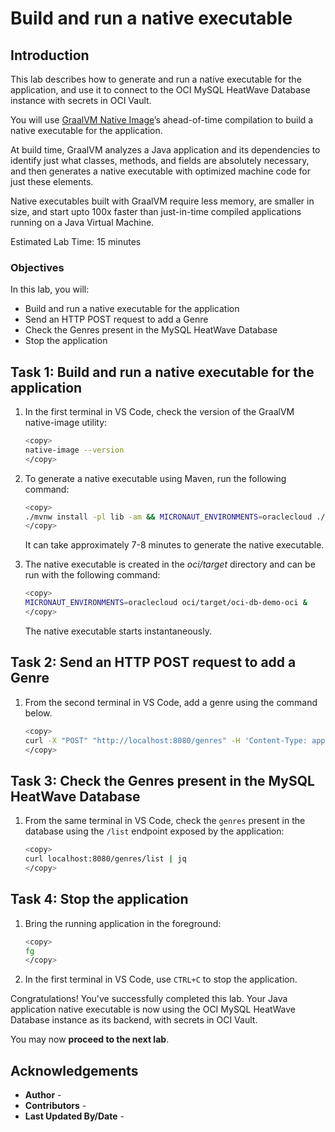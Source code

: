 # Build and run a native executable

## Introduction

This lab describes how to generate and run a native executable for the application, and use it to connect to the OCI MySQL HeatWave Database instance with secrets in OCI Vault.

You will use [GraalVM Native Image](https://docs.oracle.com/en/graalvm/jdk/17/docs/overview/)’s ahead-of-time compilation to build a native executable for the application.

At build time, GraalVM analyzes a Java application and its dependencies to identify just what classes, methods, and fields are absolutely necessary, and then generates a native executable with optimized machine code for just these elements.

Native executables built with GraalVM require less memory, are smaller in size, and start upto 100x faster than just-in-time compiled applications running on a Java Virtual Machine.

Estimated Lab Time: 15 minutes

### Objectives

In this lab, you will:

* Build and run a native executable for the application
* Send an HTTP POST request to add a Genre
* Check the Genres present in the MySQL HeatWave Database
* Stop the application

## Task 1: Build and run a native executable for the application

1. In the first terminal in VS Code, check the version of the GraalVM native-image utility:

	``` bash
	<copy>
	native-image --version
	</copy>
	```

2. To generate a native executable using Maven, run the following command:

	``` bash
	<copy>
	./mvnw install -pl lib -am && MICRONAUT_ENVIRONMENTS=oraclecloud ./mvnw clean package -pl oci -Dpackaging=native-image
	</copy>
	```

   It can take approximately 7-8 minutes to generate the native executable.

3. The native executable is created in the _oci/target_ directory and can be run with the following command:

	``` bash
	<copy>
	MICRONAUT_ENVIRONMENTS=oraclecloud oci/target/oci-db-demo-oci &
	</copy>
	```

   The native executable starts instantaneously.

## Task 2: Send an HTTP POST request to add a Genre

1. From the second terminal in VS Code, add a genre using the command below.

	``` bash
	<copy>
	curl -X "POST" "http://localhost:8080/genres" -H 'Content-Type: application/json; charset=utf-8' -d '{ "name": "action" }' | jq
	</copy>
	```

## Task 3: Check the Genres present in the MySQL HeatWave Database

1. From the same terminal in VS Code, check the `genres` present in the database using the `/list` endpoint exposed by the application:

	``` bash
	<copy>
	curl localhost:8080/genres/list | jq
	</copy>
	```

## Task 4: Stop the application

1. Bring the running application in the foreground:

    ```bash
	<copy>
    fg
	</copy>
    ```

2. In the first terminal in VS Code, use `CTRL+C` to stop the application.

Congratulations! You've successfully completed this lab. Your Java application native executable is now using the OCI MySQL HeatWave Database instance as its backend, with secrets in OCI Vault.

You may now **proceed to the next lab**.

## Acknowledgements

* **Author** - [](var:author)
* **Contributors** - [](var:contributors)
* **Last Updated By/Date** - [](var:last_updated)
